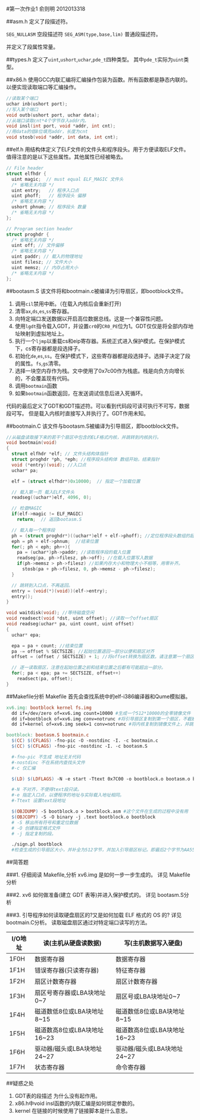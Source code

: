 #第一次作业1
俞则明 2012013318

##asm.h
定义了段描述符。

`SEG_NULLASM` 空段描述符
`SEG_ASM(type,base,lim)` 普通段描述符。

并定义了段属性常量。

##types.h
定义了`uint`,`ushort`,`uchar`,`pde_t`四种类型。
其中`pde_t`实际为`uint`类型。

##x86.h
使用GCC内联汇编将汇编操作包装为函数。所有函数都是静态内联的。
以便实现读取端口等汇编操作。

```c
//读取某个端口
uchar inb(ushort port);
//写入某个端口
void outb(ushort port, uchar data);
//从端口读取cnt*4个字节存入addr内。
void insl(int port, void *addr, int cnt);
//用data的低8位填充addr，长度为cnt
void stosb(void *addr, int data, int cnt);
```

##elf.h
用结构体定义了ELF文件的文件头和程序段头。用于方便读取ELF文件。
值得注意的是以下这些属性。其他属性已经被略去。

```c
// File header
struct elfhdr {
  uint magic;  // must equal ELF_MAGIC 文件头
  /* 省略无关内容 */
  uint entry;   // 程序入口点
  uint phoff;   // 程序段头 偏移
  /* 省略无关内容 */
  ushort phnum; // 程序段头 数量
  /* 省略无关内容 */
};

// Program section header
struct proghdr {
  /* 省略无关内容 */
  uint off; // 文件偏移
  /* 省略无关内容 */
  uint paddr; // 载入的物理地址
  uint filesz; // 文件大小
  uint memsz; // 内存占用大小
  /* 省略无关内容 */
};

```

##bootasm.S
该文件将和bootmain.c被编译为引导扇区，即bootblock文件。

1. 调用`cil`禁用中断。（在载入内核后会重新打开)
2. 清零`ax`,`ds`,`es`,`ss`寄存器。
3. 向特定端口发送数据以开启高位数据总线。这是一个兼容性问题。
4. 使用`lgdt`指令载入GDT，并设置`cr0`的`CR0_PE`位为1。GDT仅仅是将全部内存地址映射到虚拟地址上。
5. 执行一个`ljmp`以重载cs和eip寄存器。系统正式进入保护模式。在保护模式下，cs寄存器都是段选择子。
6. 初始化`de`,`es`,`ss`。在保护模式下，这些寄存器都是段选择子。选择子决定了段的属性。`fs`,`gs`清零。
7. 选择一块空内存作为栈。文中使用了0x7c00作为栈底。栈是向负方向增长的，不会覆盖现有代码。
8. 调用`bootmain`函数
9. 如果`bootmain`函数返回，在发送调试信息后进入死循环。

代码的最后定义了GDT和GDT描述符。可以看到代码段可读可执行不可写，数据段可写。
但是载入内核时直接写入并执行了。GDT作用未知。


##bootmain.C
该文件与bootasm.S被编译为引导扇区，即bootblock文件。

```c
//从磁盘读取接下来的若干个扇区中包含的ELF格式内核，并跳转到内核执行。
void bootmain(void)
{
  struct elfhdr *elf; // 文件头结构体指针
  struct proghdr *ph, *eph; //程序段头结构体 数组开始，结束指针
  void (*entry)(void); //入口点
  uchar* pa;

  elf = (struct elfhdr*)0x10000;  // 指定一个加载位置

  // 载入第一页 载入ELF文件头
  readseg((uchar*)elf, 4096, 0);

  // 检查MAGIC
  if(elf->magic != ELF_MAGIC)
    return;  // 返回bootasm.S

  // 载入每一个程序段
  ph = (struct proghdr*)((uchar*)elf + elf->phoff); //定位程序段头数组的起始位置
  eph = ph + elf->phnum;  //结束位置
  for(; ph < eph; ph++){
    pa = (uchar*)ph->paddr; //读取程序段的载入位置
    readseg(pa, ph->filesz, ph->off); //在载入位置写入数据
    if(ph->memsz > ph->filesz) //如果内存大小和物理大小不相等，用零补齐。
      stosb(pa + ph->filesz, 0, ph->memsz - ph->filesz);
  }

  // 跳转到入口点，不再返回。
  entry = (void(*)(void))(elf->entry);
  entry();
}

void waitdisk(void); //等待磁盘空闲
void readsect(void *dst, uint offset); //读取一个offset扇区
void readseg(uchar* pa, uint count, uint offset)
{
  uchar* epa;

  epa = pa + count; //结束位置
  pa -= offset % SECTSIZE; //起始位置退回一部分以便和扇区对齐
  offset = (offset / SECTSIZE) + 1; //将offset转换为扇区数。请注意第一个扇区为启动扇区，跳过。

  // 逐一读取扇区，注意在起始位置之前和结束位置之后都有可能超出一部分。
  for(; pa < epa; pa += SECTSIZE, offset++)
    readsect(pa, offset);
}

```

##Makefile分析
Makefile 首先会查找系统中的elf-i386编译器和Qume模拟器。

```makefile
xv6.img: bootblock kernel fs.img
  dd if=/dev/zero of=xv6.img count=10000 #生成一个512*10000的全零镜像文件
  dd if=bootblock of=xv6.img conv=notrunc #将引导扇区复制到第一个扇区，不截断文件。
  dd if=kernel of=xv6.img seek=1 conv=notrunc #将内核复制到镜像文件上，并跳过第一个扇区，不截断文件。

bootblock: bootasm.S bootmain.c
  $(CC) $(CFLAGS) -fno-pic -O -nostdinc -I. -c bootmain.c
  $(CC) $(CFLAGS) -fno-pic -nostdinc -I. -c bootasm.S

  #-fno-pic 不生成 地址无关代码
  #-nostdinc 不在系统内查找头文件
  #-c 仅汇编

  $(LD) $(LDFLAGS) -N -e start -Ttext 0x7C00 -o bootblock.o bootasm.o bootmain.o

  #-N 不对齐，不使得text段只读。
  #-e 指定入口点，以便程序的地址与实际载入地址相同。
  #-Ttext 设置text段地址

  $(OBJDUMP) -S bootblock.o > bootblock.asm #这个文件在生成的过程中没有用
  $(OBJCOPY) -S -O binary -j .text bootblock.o bootblock
  # -S 移出所有符号和重定位数据
  # -O 创建指定格式文件
  # -j 指定复制的段。

  ./sign.pl bootblock
  #检查生成的引导扇区大小，并补全为512字节，并加入引导扇区标记。即最后2个字节为AA55
```

##简答题

###1. 仔细阅读 Makefile,分析 xv6.img 是如何一步一步生成的。
详见 Makefile分析

###2. xv6 如何做准备(建立 GDT 表等)并进入保护模式的。
详见 bootasm.S分析

###3. 引导程序如何读取硬盘扇区的?又是如何加载 ELF 格式的 OS 的?
详见 bootmain.C分析。
读取磁盘扇区通过对特定端口读写的方法。

| I/O地址 | 读(主机从硬盘读数据) | 写(主机数据写入硬盘) |
|--|--|--|
| 1F0H | 数据寄存器 | 数据寄存器 |
| 1F1H | 错误寄存器(只读寄存器) | 特征寄存器 |
| 1F2H | 扇区计数寄存器 | 扇区计数寄存器 |
| 1F3H | 扇区号寄存器或LBA块地址0~7 | 扇区号或LBA块地址0~7 |
| 1F4H | 磁道数低8位或LBA块地址8~15 | 磁道数低8位或LBA块地址8~15 |
| 1F5H | 磁道数高8位或LBA块地址16~23 | 磁道数高8位或LBA块地址16~23 |
| 1F6H | 驱动器/磁头或LBA块地址24~27 | 驱动器/磁头或LBA块地址24~27 |
| 1F7H | 状态寄存器 | 命令寄存器 |

##疑惑之处
1. GDT表的段描述 为什么没有起作用。
2. x86.h中void insl函数的内联汇编是如何绑定参数的。
3. kernel 在链接的时候使用了链接脚本是什么意思。

